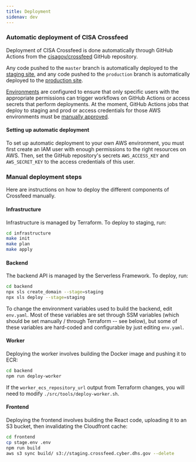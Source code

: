 ```yaml
---
title: Deployment
sidenav: dev
---
```


### Automatic deployment of CISA Crossfeed

Deployment of CISA Crossfeed is done automatically through GitHub Actions from the [cisagov/crossfeed](https://github.com/cisagov/XFD) GitHub repository.

Any code pushed to the `master` branch is automatically deployed to the [staging site](https://staging.crossfeed.cyber.dhs.gov/), and any code pushed to the `production` branch is automatically deployed to the [production site](https://crossfeed.cyber.dhs.gov/).

[Environments](https://docs.github.com/en/actions/reference/environments) are configured to ensure that only specific users with the appropriate permissions can trigger workflows on GitHub Actions or access secrets that perform deployments. At the moment, GitHub Actions jobs that deploy to staging and prod or access credentials for those AWS environments must be [manually approved](https://docs.github.com/en/actions/managing-workflow-runs/reviewing-deployments).

#### Setting up automatic deployment

To set up automatic deployment to your own AWS environment, you must first create an IAM user with enough permissions to the right resources on AWS. Then, set the GitHub repository's secrets `AWS_ACCESS_KEY` and `AWS_SECRET_KEY` to the access credentials of this user.

### Manual deployment steps

Here are instructions on how to deploy the different components of Crossfeed manually.

#### Infrastructure

Infrastructure is managed by Terraform. To deploy to staging, run:

```bash
cd infrastructure
make init
make plan
make apply
```

#### Backend

The backend API is managed by the Serverless Framework. To deploy, run:

```bash
cd backend
npx sls create_domain --stage=staging
npx sls deploy --stage=staging
```

To change the environment variables used to build the backend, edit `env.yaml`. Most of these
variables are set through SSM variables (which should be set manually / through Terraform -- see below),
but some of these variables are hard-coded and configurable by just editing `env.yaml`.

#### Worker

Deploying the worker involves building the Docker image and pushing it to ECR:

```bash
cd backend
npm run deploy-worker
```

If the `worker_ecs_repository_url` output from Terraform changes, you will need to modify `./src/tools/deploy-worker.sh`.

#### Frontend

Deploying the frontend involves building the React code, uploading it to an S3 bucket, then invalidating the Cloudfront cache:

```bash
cd frontend
cp stage.env .env
npm run build
aws s3 sync build/ s3://staging.crossfeed.cyber.dhs.gov --delete
```
